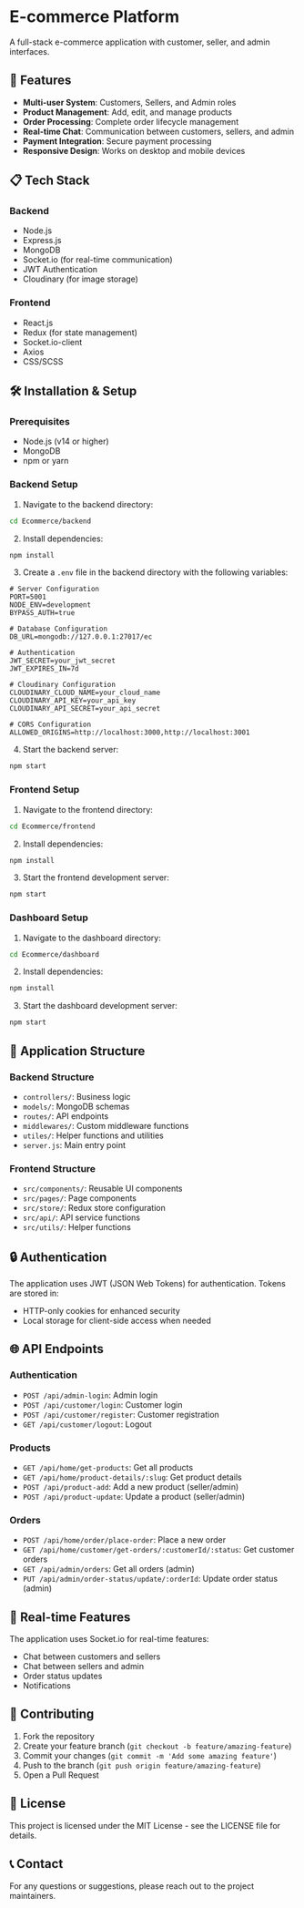 # E-commerce Platform

A full-stack e-commerce application with customer, seller, and admin interfaces.

## 🚀 Features

- **Multi-user System**: Customers, Sellers, and Admin roles
- **Product Management**: Add, edit, and manage products
- **Order Processing**: Complete order lifecycle management
- **Real-time Chat**: Communication between customers, sellers, and admin
- **Payment Integration**: Secure payment processing
- **Responsive Design**: Works on desktop and mobile devices

## 📋 Tech Stack

### Backend
- Node.js
- Express.js
- MongoDB
- Socket.io (for real-time communication)
- JWT Authentication
- Cloudinary (for image storage)

### Frontend
- React.js
- Redux (for state management)
- Socket.io-client
- Axios
- CSS/SCSS

## 🛠️ Installation & Setup

### Prerequisites
- Node.js (v14 or higher)
- MongoDB
- npm or yarn

### Backend Setup

1. Navigate to the backend directory:
```bash
cd Ecommerce/backend
```

2. Install dependencies:
```bash
npm install
```

3. Create a `.env` file in the backend directory with the following variables:
```
# Server Configuration
PORT=5001
NODE_ENV=development
BYPASS_AUTH=true

# Database Configuration
DB_URL=mongodb://127.0.0.1:27017/ec

# Authentication
JWT_SECRET=your_jwt_secret
JWT_EXPIRES_IN=7d

# Cloudinary Configuration
CLOUDINARY_CLOUD_NAME=your_cloud_name
CLOUDINARY_API_KEY=your_api_key
CLOUDINARY_API_SECRET=your_api_secret

# CORS Configuration
ALLOWED_ORIGINS=http://localhost:3000,http://localhost:3001
```

4. Start the backend server:
```bash
npm start
```

### Frontend Setup

1. Navigate to the frontend directory:
```bash
cd Ecommerce/frontend
```

2. Install dependencies:
```bash
npm install
```

3. Start the frontend development server:
```bash
npm start
```

### Dashboard Setup

1. Navigate to the dashboard directory:
```bash
cd Ecommerce/dashboard
```

2. Install dependencies:
```bash
npm install
```

3. Start the dashboard development server:
```bash
npm start
```

## 📱 Application Structure

### Backend Structure
- `controllers/`: Business logic
- `models/`: MongoDB schemas
- `routes/`: API endpoints
- `middlewares/`: Custom middleware functions
- `utiles/`: Helper functions and utilities
- `server.js`: Main entry point

### Frontend Structure
- `src/components/`: Reusable UI components
- `src/pages/`: Page components
- `src/store/`: Redux store configuration
- `src/api/`: API service functions
- `src/utils/`: Helper functions

## 🔒 Authentication

The application uses JWT (JSON Web Tokens) for authentication. Tokens are stored in:
- HTTP-only cookies for enhanced security
- Local storage for client-side access when needed

## 🌐 API Endpoints

### Authentication
- `POST /api/admin-login`: Admin login
- `POST /api/customer/login`: Customer login
- `POST /api/customer/register`: Customer registration
- `GET /api/customer/logout`: Logout

### Products
- `GET /api/home/get-products`: Get all products
- `GET /api/home/product-details/:slug`: Get product details
- `POST /api/product-add`: Add a new product (seller/admin)
- `POST /api/product-update`: Update a product (seller/admin)

### Orders
- `POST /api/home/order/place-order`: Place a new order
- `GET /api/home/customer/get-orders/:customerId/:status`: Get customer orders
- `GET /api/admin/orders`: Get all orders (admin)
- `PUT /api/admin/order-status/update/:orderId`: Update order status (admin)

## 🔄 Real-time Features

The application uses Socket.io for real-time features:
- Chat between customers and sellers
- Chat between sellers and admin
- Order status updates
- Notifications

## 🤝 Contributing

1. Fork the repository
2. Create your feature branch (`git checkout -b feature/amazing-feature`)
3. Commit your changes (`git commit -m 'Add some amazing feature'`)
4. Push to the branch (`git push origin feature/amazing-feature`)
5. Open a Pull Request

## 📝 License

This project is licensed under the MIT License - see the LICENSE file for details.

## 📞 Contact

For any questions or suggestions, please reach out to the project maintainers.
